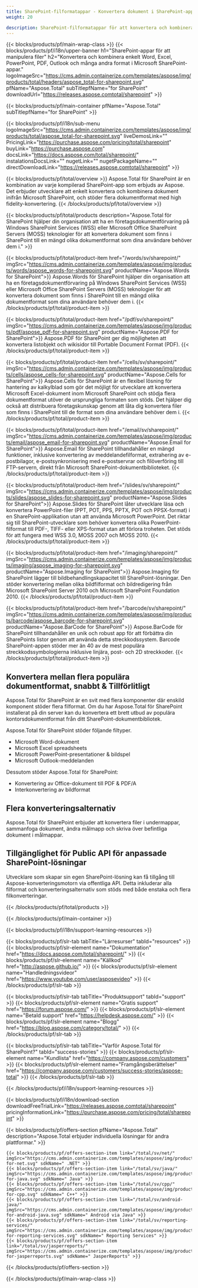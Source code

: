```yaml
---
title: SharePoint-filformatappar - Konvertera dokument i SharePoint-applikationer 
weight: 20

description: SharePoint-filformatappar för att konvertera och kombinera Word Excel PDF PowerPoint-e-post- och bildbehandlingsdokumentformat inom Microsoft SharePoint
---
```


{{< blocks/products/pf/main-wrap-class >}}
{{< blocks/products/pf/i18n/upper-banner h1="SharePoint-appar för att manipulera filer" h2="Konvertera och kombinera enkelt Word, Excel, PowerPoint, PDF, Outlook och många andra format i Microsoft SharePoint-appar." logoImageSrc="https://cms.admin.containerize.com/templates/aspose/img/products/total/headers/aspose_total-for-sharepoint.svg" pfName="Aspose.Total" subTitlepfName="for SharePoint" downloadUrl="https://releases.aspose.comtotal/sharepoint" >}}

{{< blocks/products/pf/main-container pfName="Aspose.Total" subTitlepfName="for SharePoint" >}}

{{< blocks/products/pf/i18n/sub-menu logoImageSrc="https://cms.admin.containerize.com/templates/aspose/img/products/total/aspose_total-for-sharepoint.svg" liveDemosLink="" PricingLink="https://purchase.aspose.com/pricing/total/sharepoint" buyLink="https://purchase.aspose.com" docsLink="https://docs.aspose.com/total/sharepoint/" instalationsDocsLink="" nugetLink="" nugetPackageName="" directDownloadLink="https://releases.aspose.comtotal/sharepoint" >}}

{{< blocks/products/pf/total/overview >}}
Aspose.Total för SharePoint är en kombination av varje kompilerad SharePoint-app som erbjuds av Aspose. Det erbjuder utvecklare att enkelt konvertera och kombinera dokument inifrån Microsoft SharePoint, och stöder flera dokumentformat med high fidelity-konvertering.
{{< /blocks/products/pf/total/overview >}}

{{< blocks/products/pf/total/products description="Aspose.Total för SharePoint hjälper din organisation att ha en företagsdokumentförvaring på Windows SharePoint Services (WSS) eller Microsoft Office SharePoint Servers (MOSS) teknologier för att konvertera dokument som finns i SharePoint till en mängd olika dokumentformat som dina användare behöver dem i." >}}

{{< blocks/products/pf/total/product-item href="/words/sv/sharepoint/" imgSrc="https://cms.admin.containerize.com/templates/aspose/img/products/words/aspose_words-for-sharepoint.svg" productName="Aspose.Words for SharePoint">}}
Aspose.Words för SharePoint hjälper din organisation att ha en företagsdokumentförvaring på Windows SharePoint Services (WSS) eller Microsoft Office SharePoint Servers (MOSS) teknologier för att konvertera dokument som finns i SharePoint till en mängd olika dokumentformat som dina användare behöver dem i.
{{< /blocks/products/pf/total/product-item >}}

{{< blocks/products/pf/total/product-item href="/pdf/sv/sharepoint/" imgSrc="https://cms.admin.containerize.com/templates/aspose/img/products/pdf/aspose_pdf-for-sharepoint.svg" productName="Aspose.PDF for SharePoint">}}
Aspose.PDF för SharePoint ger dig möjligheten att konvertera listobjekt och wikisidor till Portable Document Format (PDF).
{{< /blocks/products/pf/total/product-item >}}

{{< blocks/products/pf/total/product-item href="/cells/sv/sharepoint/" imgSrc="https://cms.admin.containerize.com/templates/aspose/img/products/cells/aspose_cells-for-sharepoint.svg" productName="Aspose.Cells for SharePoint">}}
Aspose.Cells för SharePoint är en flexibel lösning för hantering av kalkylblad som gör det möjligt för utvecklare att konvertera Microsoft Excel-dokument inom Microsoft SharePoint och stödja flera dokumentformat utöver de ursprungliga formaten som stöds. Det hjälper dig också att distribuera företagskunskap genom att låta dig konvertera filer som finns i SharePoint till de format som dina användare behöver dem i.
{{< /blocks/products/pf/total/product-item >}}

{{< blocks/products/pf/total/product-item href="/email/sv/sharepoint/" imgSrc="https://cms.admin.containerize.com/templates/aspose/img/products/email/aspose_email-for-sharepoint.svg" productName="Aspose.Email for SharePoint">}}
Aspose.Email för SharePoint tillhandahåller en mängd funktioner, inklusive konvertering av meddelandefilformat, extrahering av e-postbilagor, e-postsynkronisering med e-postservrar och filöverföring till FTP-servern, direkt från Microsoft SharePoint-dokumentbiblioteket.
{{< /blocks/products/pf/total/product-item >}}

{{< blocks/products/pf/total/product-item href="/slides/sv/sharepoint/" imgSrc="https://cms.admin.containerize.com/templates/aspose/img/products/slides/aspose_slides-for-sharepoint.svg" productName="Aspose.Slides for SharePoint">}}
Aspose.Slides för SharePoint låter utvecklare läsa och konvertera PowerPoint-filer (PPT, POT, PPS, PPTX, POT och PPSX-format) i en SharePoint-applikation utan att använda Microsoft PowerPoint. Det riktar sig till SharePoint-utvecklare som behöver konvertera olika PowerPoint-filformat till PDF-, TIFF- eller XPS-format utan att förlora troheten. Det stöds för att fungera med WSS 3.0, MOSS 2007 och MOSS 2010.
{{< /blocks/products/pf/total/product-item >}}

{{< blocks/products/pf/total/product-item href="/imaging/sharepoint/" imgSrc="https://cms.admin.containerize.com/templates/aspose/img/products/imaging/aspose_imaging-for-sharepoint.svg" productName="Aspose.Imaging for SharePoint">}}
Aspose.Imaging för SharePoint lägger till bildbehandlingskapacitet till SharePoint-lösningar. Den stöder konvertering mellan olika bildfilformat och bildredigering från Microsoft SharePoint Server 2010 och Microsoft SharePoint Foundation 2010.
{{< /blocks/products/pf/total/product-item >}}

{{< blocks/products/pf/total/product-item href="/barcode/sv/sharepoint/" imgSrc="https://cms.admin.containerize.com/templates/aspose/img/products/barcode/aspose_barcode-for-sharepoint.svg" productName="Aspose.BarCode for SharePoint">}}
Aspose.BarCode för SharePoint tillhandahåller en unik och robust app för att förbättra din SharePoints listor genom att använda detta streckkodssystem. Barcode SharePoint-appen stöder mer än 40 av de mest populära streckkodssymbologierna inklusive linjära, post- och 2D streckkoder.
{{< /blocks/products/pf/total/product-item >}}

<!--<p></p>-->
<div class="col-lg-12">
 <h2 class="h2title">
  <a class="anchor" id="features" name="features">
  </a>
  Konvertera mellan flera populära dokumentformat, snabbt &amp; Tillförlitligt
 </h2>
 <p>
  Aspose.Total för SharePoint är en svit med flera komponenter där enskild komponent stöder flera filformat. Om du har Aspose.Total för SharePoint installerat på din server kan du konvertera ett brett utbud av populära kontorsdokumentformat från ditt SharePoint-dokumentbibliotek.
 </p>
 <p>
  Aspose.Total för SharePoint stöder följande filtyper.
 </p>
 <ul class="unstyled">
  <li>
   Microsoft Word-dokument
  </li>
  <li>
   Microsoft Excel spreadsheets
  </li>
  <li>
   Microsoft PowerPoint-presentationer &amp; bildspel
  </li>
  <li>
   Microsoft Outlook-meddelanden
  </li>
 </ul>
 <p>
  Dessutom stöder Aspose.Total för SharePoint:
 </p>
 <ul class="unstyled">
  <li>
   Konvertering av Office-dokument till PDF &amp; PDF/A
  </li>
  <li>
   Interkonvertering av bildformat
  </li>
 </ul>
</div>
<div class="col-lg-12">
 <h2 class="h2title">
  Flera konverteringsalternativ
 </h2>
 <p>
  Aspose.Total för SharePoint erbjuder att konvertera filer i undermappar, sammanfoga dokument, ändra målmapp och skriva över befintliga dokument i målmappar.
 </p>
</div>
<div class="col-lg-12">
 <h2 class="h2title">
  Tillgänglighet för Public API för anpassade SharePoint-lösningar
 </h2>
 <p>
  Utvecklare som skapar sin egen SharePoint-lösning kan få tillgång till Aspose-konverteringsmotorn via offentliga API. Detta inkluderar alla filformat och konverteringsalternativ som stöds med både enstaka och flera filkonverteringar.
 </p>
</div>
<!--Feature-section Start-->
<!--Feature-section End-->

{{< /blocks/products/pf/total/products >}}

{{< /blocks/products/pf/main-container >}}


{{< blocks/products/pf/i18n/support-learning-resources >}}

{{< blocks/products/pf/slr-tab tabTitle="Lärresurser" tabId="resources" >}}
{{< blocks/products/pf/slr-element name="Dokumentation" href="https://docs.aspose.com/total/sharepoint/" >}} 
{{< blocks/products/pf/slr-element name="Källkod" href="http://aspose.github.io/" >}} 
{{< blocks/products/pf/slr-element name="Handledningsvideor" href="https://www.youtube.com/user/asposevideo" >}} 
{{< /blocks/products/pf/slr-tab >}}

{{< blocks/products/pf/slr-tab tabTitle="Produktsupport" tabId="support" >}}
{{< blocks/products/pf/slr-element name="Gratis support" href="https://forum.aspose.com/" >}} 
{{< blocks/products/pf/slr-element name="Betald support" href="https://helpdesk.aspose.com/" >}} 
{{< blocks/products/pf/slr-element name="Blogg" href="https://blog.aspose.com/category/total/" >}} 
{{< /blocks/products/pf/slr-tab >}}

{{< blocks/products/pf/slr-tab tabTitle="Varför Aspose.Total för SharePoint?" tabId="success-stories" >}}
{{< blocks/products/pf/slr-element name="Kundlista" href="https://company.aspose.com/customers" >}} 
{{< blocks/products/pf/slr-element name="Framgångsberättelser" href="https://company.aspose.com/customers/success-stories/aspose-total" >}} 
{{< /blocks/products/pf/slr-tab >}}

{{< /blocks/products/pf/i18n/support-learning-resources >}}

{{< blocks/products/pf/i18n/download-section downloadFreeTrialLink="https://releases.aspose.comtotal/sharepoint" pricingInformationLink="https://purchase.aspose.com/pricing/total/sharepoint" >}}

{{< blocks/products/pf/offers-section pfName="Aspose.Total" description="Aspose.Total erbjuder individuella lösningar för andra plattformar." >}}

    {{< blocks/products/pf/offers-section-item link="/total/sv/net/" imgSrc="https://cms.admin.containerize.com/templates/aspose/img/products/total/aspose_total-for-net.svg" sdkName=" .NET" >}}
    {{< blocks/products/pf/offers-section-item link="/total/sv/java/" imgSrc="https://cms.admin.containerize.com/templates/aspose/img/products/total/aspose_total-for-java.svg" sdkName=" Java" >}}
    {{< blocks/products/pf/offers-section-item link="/total/sv/cpp/" imgSrc="https://cms.admin.containerize.com/templates/aspose/img/products/total/aspose_total-for-cpp.svg" sdkName=" C++" >}}
    {{< blocks/products/pf/offers-section-item link="/total/sv/android-java/" imgSrc="https://cms.admin.containerize.com/templates/aspose/img/products/total/aspose_total-for-android-java.svg" sdkName=" Android via Java" >}}
    {{< blocks/products/pf/offers-section-item link="/total/sv/reporting-services/" imgSrc="https://cms.admin.containerize.com/templates/aspose/img/products/total/aspose_total-for-reporting-services.svg" sdkName=" Reporting Services" >}}
    {{< blocks/products/pf/offers-section-item link="/total/sv/jasperreports/" imgSrc="https://cms.admin.containerize.com/templates/aspose/img/products/total/aspose_total-for-jasperreports.svg" sdkName=" JasperReports" >}}
{{< /blocks/products/pf/offers-section >}}

{{< /blocks/products/pf/main-wrap-class >}}